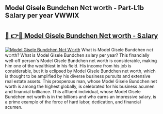## Model Gisele Bundchen N𝚎t w𝚘rth - Part-L1b S𝚊lary per year VWWIX

# <h2><a href="http://gc3xini.nevu.top/?p=Model+Gisele+Bundchen">🔗 👉🔴 Model Gisele Bundchen N𝚎t w𝚘rth - S𝚊lary</a></h2>

[![Model Gisele Bundchen N𝚎t W𝚘rth](https://i.imgur.com/Oavwk0R.jpeg)](http://gc3xini.nevu.top/?p=Model+Gisele+Bundchen)
What is Model Gisele Bundchen n𝚎t w𝚘rth? What is Model Gisele Bundchen s𝚊lary per year?
This financially well-off person's Model Gisele Bundchen net worth is considerable, making him one of the wealthiest in his field. His income from his job is considerable, but it is eclipsed by Model Gisele Bundchen net worth, which is thought to be amplified by his diverse business pursuits and extensive real estate assets. This prosperous man, whose Model Gisele Bundchen net worth is among the highest globally, is celebrated for his business acumen and financial brilliance. This affluent individual, whose Model Gisele Bundchen net worth is in the billions and who earns an impressive salary, is a prime example of the force of hard labor, dedication, and financial acumen.
